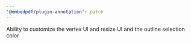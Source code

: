 ```yaml
---
'@embedpdf/plugin-annotation': patch
---
```


Ability to customize the vertex UI and resize UI and the outline selection color
